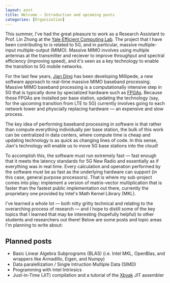 ```yaml
---
layout: post
title: Welcome — Introduction and upcoming posts
categories: [Organization]
---
```


This summer, I've had the great pleasure to work as a Research Assistant to Prof. Lin Zhong at the [Yale Efficient Computing Lab](http://yecl.org/). The project that I have been contributing to is related to 5G, and in particular, massive multiple-input multiple-output (MIMO). Massive MIMO involves using multiple antennas at the transmitter and reciever to improve throughput and spectral efficiency (improving speed), and it's seen as a key technology to enable the transition to 5G mobile networks.

For the last few years, [Jian Ding](https://www.owlnet.rice.edu/~jianding/) has been developing Millipede, a new software approach to real-time massive MIMO baseband processing. Massive MIMO baseband processing is a computationally intensive step in 5G that is typically done by specialized hardware such as [FPGAs](https://en.wikipedia.org/wiki/Field-programmable_gate_array). Because these FPGAs are installed per base station, updating the technology (say, for the upcoming transition from LTE to 5G) currently involves going to each network tower and physcially replacing hardware — an expensive and slow process.

The key idea of performing baseband processing in software is that rather than compute everything individually per base station, the bulk of this work can be centralized in data centers, where compute time is cheap and updating technology is as quick as changing lines of code. In this sense, Jian's technology will enable us to move 5G base stations into the cloud!

To accomplish this, the software must run extremely fast — fast enough that it meets the latency standards for 5G New Radio and essentially as if everything was in real time. Every calculation and operation performed by the software must be as fast as the underlying hardware can support (in this case, general purpose processors). That is where my sub-project comes into play: implement a version of matrix-vector multiplication that is faster than the fastest public implementation out there, currently the proprietary one provided by Intel's Math Kernel Library (MKL).

I've learned a whole lot — both nitty gritty technical and relating to the overarching process of research — and I hope to distill some of the key topics that I learned that may be interesting (hopefully helpful) to other students and researchers out there! Below are some posts and topic areas I'm planning to write about:

## Planned posts

- Basic Linear Algebra Subprograms (BLAS) (i.e. Intel MKL, OpenBlas, and wrappers like Armadillo, Eigen, and Numpy)
- Data paralellization / Single Intruction Multiple Data (SIMD)
- Programming with Intel Intrinsics
- Just-in-Time (JIT) compilation and a tutorial of the [Xbyak](https://github.com/herumi/xbyak) JIT assembler